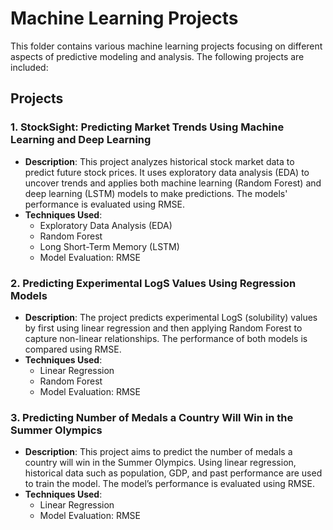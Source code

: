 # Machine Learning Projects

This folder contains various machine learning projects focusing on different aspects of predictive modeling and analysis. The following projects are included:

## Projects

### 1. **StockSight: Predicting Market Trends Using Machine Learning and Deep Learning**
   - **Description**: This project analyzes historical stock market data to predict future stock prices. It uses exploratory data analysis (EDA) to uncover trends and applies both machine learning (Random Forest) and deep learning (LSTM) models to make predictions. The models' performance is evaluated using RMSE.
   - **Techniques Used**:
     - Exploratory Data Analysis (EDA)
     - Random Forest
     - Long Short-Term Memory (LSTM)
     - Model Evaluation: RMSE
     
### 2. **Predicting Experimental LogS Values Using Regression Models**
   - **Description**: The project predicts experimental LogS (solubility) values by first using linear regression and then applying Random Forest to capture non-linear relationships. The performance of both models is compared using RMSE.
   - **Techniques Used**:
     - Linear Regression
     - Random Forest
     - Model Evaluation: RMSE

### 3. **Predicting Number of Medals a Country Will Win in the Summer Olympics**
   - **Description**: This project aims to predict the number of medals a country will win in the Summer Olympics. Using linear regression, historical data such as population, GDP, and past performance are used to train the model. The model’s performance is evaluated using RMSE.
   - **Techniques Used**:
     - Linear Regression
     - Model Evaluation: RMSE


